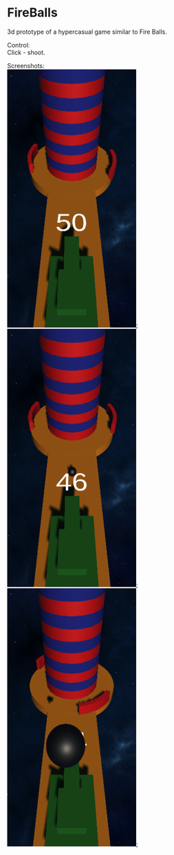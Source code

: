 # FireBalls
3d prototype of a hypercasual game similar to Fire Balls.<br>

Control:<br>
Click - shoot.

Screenshots:<br>
<img src="https://github.com/Enot124/FireBalls/blob/main/Assets/Screenshots/Screenshot_39.png" title="Screen" alt="Screen" width="300" height="600"/>;
<img src="https://github.com/Enot124/FireBalls/blob/main/Assets/Screenshots/Screenshot_40.png" title="Screen" alt="Screen" width="300" height="600"/>;
<img src="https://github.com/Enot124/FireBalls/blob/main/Assets/Screenshots/Screenshot_41.png" title="Screen" alt="Screen" width="300" height="600"/>;

